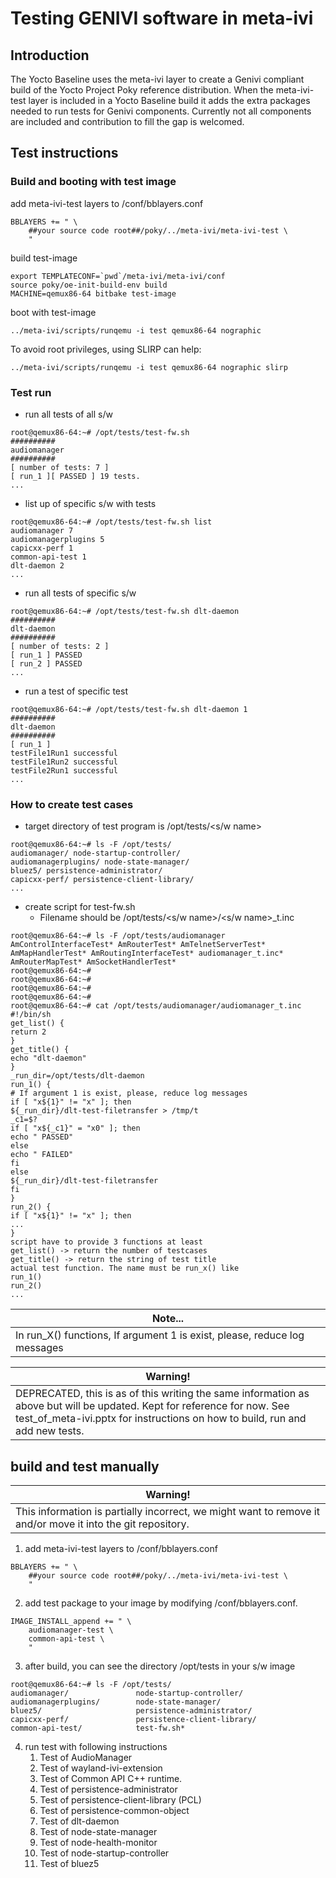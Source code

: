 # Testing GENIVI software in meta-ivi

## Introduction
The Yocto Baseline uses the meta-ivi layer to create a Genivi compliant build of the Yocto Project Poky reference distribution.
When the meta-ivi-test layer is included in a Yocto Baseline build it adds the extra packages needed to run tests for Genivi components.
Currently not all components are included and contribution to fill the gap is welcomed.

## Test instructions

### Build and booting with test image
add meta-ivi-test layers to <your build directory>/conf/bblayers.conf

```
BBLAYERS += " \
    ##your source code root##/poky/../meta-ivi/meta-ivi-test \
    "
```

build test-image

```
export TEMPLATECONF=`pwd`/meta-ivi/meta-ivi/conf
source poky/oe-init-build-env build
MACHINE=qemux86-64 bitbake test-image
```

boot with test-image

```
../meta-ivi/scripts/runqemu -i test qemux86-64 nographic
```
To avoid root privileges, using SLIRP can help:
```
../meta-ivi/scripts/runqemu -i test qemux86-64 nographic slirp
```

### Test run

* run all tests of all s/w

```
root@qemux86-64:~# /opt/tests/test-fw.sh
##########
audiomanager
##########
[ number of tests: 7 ]
[ run_1 ][ PASSED ] 19 tests.
...
```

* list up of specific s/w with tests

```
root@qemux86-64:~# /opt/tests/test-fw.sh list
audiomanager 7
audiomanagerplugins 5
capicxx-perf 1
common-api-test 1
dlt-daemon 2
...
```

* run all tests of specific s/w

```
root@qemux86-64:~# /opt/tests/test-fw.sh dlt-daemon
##########
dlt-daemon
##########
[ number of tests: 2 ]
[ run_1 ] PASSED
[ run_2 ] PASSED
...
```

* run a test of specific test

```
root@qemux86-64:~# /opt/tests/test-fw.sh dlt-daemon 1
##########
dlt-daemon
##########
[ run_1 ]
testFile1Run1 successful
testFile1Run2 successful
testFile2Run1 successful
...
```

### How to create test cases

* target directory of test program is /opt/tests/<s/w name>

```
root@qemux86-64:~# ls -F /opt/tests/
audiomanager/ node-startup-controller/
audiomanagerplugins/ node-state-manager/
bluez5/ persistence-administrator/
capicxx-perf/ persistence-client-library/
...
```

* create script for test-fw.sh
  * Filename should be /opt/tests/<s/w name>/<s/w name>_t.inc

```
root@qemux86-64:~# ls -F /opt/tests/audiomanager
AmControlInterfaceTest* AmRouterTest* AmTelnetServerTest*
AmMapHandlerTest* AmRoutingInterfaceTest* audiomanager_t.inc*
AmRouterMapTest* AmSocketHandlerTest*
root@qemux86-64:~#
root@qemux86-64:~#
root@qemux86-64:~#
root@qemux86-64:~#
root@qemux86-64:~# cat /opt/tests/audiomanager/audiomanager_t.inc
#!/bin/sh
get_list() {
return 2
}
get_title() {
echo "dlt-daemon"
}
_run_dir=/opt/tests/dlt-daemon
run_1() {
# If argument 1 is exist, please, reduce log messages
if [ "x${1}" != "x" ]; then
${_run_dir}/dlt-test-filetransfer > /tmp/t
_c1=$?
if [ "x${_c1}" = "x0" ]; then
echo " PASSED"
else
echo " FAILED"
fi
else
${_run_dir}/dlt-test-filetransfer
fi
}
run_2() {
if [ "x${1}" != "x" ]; then
...
}
script have to provide 3 functions at least
get_list() -> return the number of testcases
get_title() -> return the string of test title
actual test function. The name must be run_x() like
run_1()
run_2()
...
```

| Note...
| -------------------------------------------------------------------------
| In run_X() functions, If argument 1 is exist, please, reduce log messages

| Warning!
| ----------------------------------------------------------------------------- 
| DEPRECATED, this is as of this writing the same information as above but will be updated. Kept for reference for now. See test_of_meta-ivi.pptx for instructions on how to build, run and add new tests.

## build and test manually
| Warning! 
| -----------------------------------------------------------------------------
| This information is partially incorrect, we might want to remove it and/or move it into the git repository.

1. add meta-ivi-test layers to <your build directory>/conf/bblayers.conf

```
BBLAYERS += " \
    ##your source code root##/poky/../meta-ivi/meta-ivi-test \
    "
```

2. add test package to your image by modifying <your build directory>/conf/bblayers.conf.

```
IMAGE_INSTALL_append += " \
    audiomanager-test \
    common-api-test \
    "
```

3. after build, you can see the directory /opt/tests in your s/w image

```
root@qemux86-64:~# ls -F /opt/tests/
audiomanager/               node-startup-controller/
audiomanagerplugins/        node-state-manager/
bluez5/                     persistence-administrator/
capicxx-perf/               persistence-client-library/
common-api-test/            test-fw.sh*
```
4. run test with following instructions
    1. Test of AudioManager
    1. Test of wayland-ivi-extension
    1. Test of Common API C++ runtime.
    1. Test of persistence-administrator
    1. Test of persistence-client-library (PCL)
    1. Test of persistence-common-object
    1. Test of dlt-daemon
    1. Test of node-state-manager
    1. Test of node-health-monitor
    1. Test of node-startup-controller
    1. Test of bluez5
